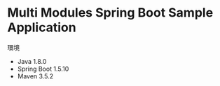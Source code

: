 # Multi Modules Spring Boot Sample Application

環境

* Java 1.8.0
* Spring Boot 1.5.10
* Maven 3.5.2
